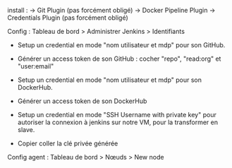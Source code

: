 install :
-> Git Plugin (pas forcément obligé)
-> Docker Pipeline Plugin
-> Credentials Plugin (pas forcément obligé)

Config :
Tableau de bord > Administrer Jenkins > Identifiants

- Setup un credential en mode "nom utilisateur et mdp" pour son GitHub.
- Générer un access token de son GitHub : cocher "repo", "read:org" et "user:email"

- Setup un credential en mode "nom utilisateur et mdp" pour son DockerHub.
- Générer un access token de son DockerHub

- Setup un credential en mode "SSH Username with private key" pour autoriser la connexion à jenkins sur notre VM, pour la transformer en slave.
- Copier coller la clé privée générée

Config agent :
Tableau de bord > Nœuds > New node

